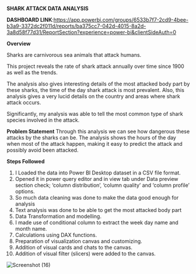 **SHARK ATTACK DATA ANALYSIS**

**DASHBOARD LINK**:https://app.powerbi.com/groups/6533b7f7-2cd9-4bee-b3a9-3372dc2f011d/reports/ba375cc7-042d-4015-8a2d-3a8d58f77d31/ReportSection?experience=power-bi&clientSideAuth=0

**Overview**

Sharks are carnivorous sea animals that attack humans.

This project reveals the rate of shark attack annually over time since 1900 as well as the trends. 

The analysis also gives interesting details of the most attacked body part by these sharks,  the time of the day shark attack is most prevalent. Also, this analysis gives a very lucid details on the country and areas where shark attack occurs.

Significantly, my analysis was able to tell the most common type of shark species involved in the attack.

**Problem Statement**
Through this analysis we can see how dangerous these attacks by the sharks can be. The analysis shows the hours of the day when most of the attack happen, making it easy to predict the attack and possibly avoid been attacked.

**Steps Followed**
1.	I Loaded the data into Power BI Desktop dataset in a CSV file format.
2.	Opened it in power query editor and in view tab under Data preview section check; ‘column distribution’, ‘column quality’ and ‘column profile’ options.
3.	So much data cleaning was done to make the data good enough for analysis
4.	Text analysis was done to be able to get the most attacked body part
5.	Data Transformation and modelling.
6.	I made use of conditional column to extract the week day name and month name.
7.	Calculations using DAX functions.
8.	Preparation of visualization canvas and customizing.
9.	Addition of visual cards and chats to the canvas.
10.	Addition of visual filter (slicers) were added to the canvas.

![Screenshot (16)](https://github.com/TheNurseAnalyst/AIRLINE-DELAY/assets/158273691/ef0cab8c-87ff-4d9f-95e0-85228b0d2646)
